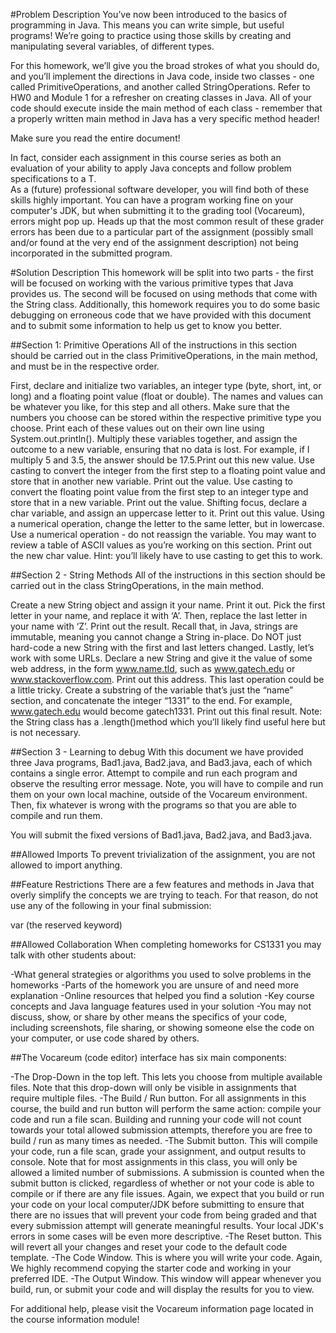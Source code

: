 #Problem Description
You’ve now been introduced to the basics of programming in Java. This means you can write simple, but useful programs! 
We’re going to practice using those skills by creating and manipulating several variables, of different types.

For this homework, we’ll give you the broad strokes of what you should do, and you’ll implement the directions in Java code, 
inside two classes - one called PrimitiveOperations, and another called StringOperations. Refer to HW0 and Module 1 for a refresher on creating classes in Java. 
All of your code should execute inside the main method of each class - remember that a properly written main method in Java has a very specific method header! 

Make sure you read the entire document!  

In fact, consider each assignment in this course series as both an evaluation of your ability to apply Java concepts and follow problem specifications to a T.  
As a (future) professional software developer, you will find both of these skills highly important.  You can have a program working fine on your computer's JDK, 
but when submitting it to the grading tool (Vocareum), errors might pop up.  Heads up that the most common result of these grader errors has been due to a particular 
part of the assignment (possibly small and/or found at the very end of the assignment description) not being incorporated in the submitted program.   

#Solution Description
This homework will be split into two parts - the first will be focused on working with the various primitive types that Java provides us. 
The second will be focused on using methods that come with the String class. Additionally, this homework requires you to do some basic debugging on erroneous code that 
we have provided with this document and to submit some information to help us get to know you better.

##Section 1: Primitive Operations
All of the instructions in this section should be carried out in the class PrimitiveOperations, in the main method, and must be in the respective order.

First, declare and initialize two variables, an integer type (byte, short, int, or long) and a floating point value (float or double). 
The names and values can be whatever you like, for this step and all others. Make sure that the numbers you choose can be stored within the respective primitive type you choose. 
Print each of these values out on their own line using System.out.println(). Multiply these variables together, and assign the outcome to a new variable, ensuring that no data is lost. 
For example, if I multiply 5 and 3.5, the answer should be 17.5.Print out this new value. Use casting to convert the integer from the first step to a floating point value and store that in another new variable. Print out the value.
Use casting to convert the floating point value from the first step to an integer type and store that in a new variable. Print out the value. Shifting focus, declare a char variable, 
and assign an uppercase letter to it. Print out this value. Using a numerical operation, change the letter to the same letter, but in lowercase. 
Use a numerical operation - do not reassign the variable. You may want to review a table of ASCII values as you’re working on this section. 
Print out the new char value. Hint: you’ll likely have to use casting to get this to work.

##Section 2 - String Methods
All of the instructions in this section should be carried out in the class StringOperations, in the main method.

Create a new String object and assign it your name. Print it out.
Pick the first letter in your name, and replace it with ‘A’. Then, replace the last letter in your name with ‘Z’. Print out the result. 
Recall that, in Java, strings are immutable, meaning you cannot change a String in-place. Do NOT just hard-code a new String with the first and last letters changed.
Lastly, let’s work with some URLs.  Declare a new String and give it the value of some web address, in the form www.name.tld, such as www.gatech.edu or www.stackoverflow.com. 
Print out this address. This last operation could be a little tricky. Create a substring of the variable that’s just the “name” section, and concatenate the integer “1331” to the end. For example, www.gatech.edu would become gatech1331. Print out this final result. Note: the String class has a .length()method which you’ll likely find useful here but is not necessary.

##Section 3 - Learning to debug
With this document we have provided three Java programs, Bad1.java, Bad2.java, and Bad3.java, each of which contains a single error. 
Attempt to compile and run each program and observe the resulting error message. Note, you will have to compile and run them on your own local machine, outside of the Vocareum 
environment. Then, fix whatever is wrong with the programs so that you are able to compile and run them.

You will submit the fixed versions of Bad1.java, Bad2.java, and Bad3.java.

##Allowed Imports
To prevent trivialization of the assignment, you are not allowed to import anything.

##Feature Restrictions
There are a few features and methods in Java that overly simplify the concepts we are trying to teach. For that reason, do not use any of the following in your final submission:

var (the reserved keyword)

##Allowed Collaboration
When completing homeworks for CS1331 you may talk with other students about:

-What general strategies or algorithms you used to solve problems in the homeworks
-Parts of the homework you are unsure of and need more explanation
-Online resources that helped you find a solution
-Key course concepts and Java language features used in your solution
-You may not discuss, show, or share by other means the specifics of your code, including screenshots, file sharing, or showing someone else the code on your computer, or use code shared by others.

##The Vocareum (code editor) interface has six main components:

-The Drop-Down in the top left. This lets you choose from multiple available files. Note that this drop-down will only be visible in assignments that require multiple files.
-The Build / Run button. For all assignments in this course, the build and run button will perform the same action: compile your code and run a file scan. Building and running your code will not count towards your total allowed submission attempts, therefore you are free to build / run as many times as needed.
-The Submit button. This will compile your code, run a file scan, grade your assignment, and output results to console. Note that for most assignments in this class, you will only be allowed a limited number of submissions. A submission is counted when the submit button is clicked, regardless of whether or not your code is able to compile or if there are any file issues. Again, we expect that you build or run your code on your local computer/JDK before submitting to ensure that there are no issues that will prevent your code from being graded and that every submission attempt will generate meaningful results. Your local JDK's errors in some cases will be even more descriptive.
-The Reset button. This will revert all your changes and reset your code to the default code template.
-The Code Window. This is where you will write your code. Again, We highly recommend copying the starter code and working in your preferred IDE.
-The Output Window. This window will appear whenever you build, run, or submit your code and will display the results for you to view.

For additional help, please visit the Vocareum information page located in the course information module!